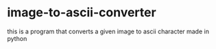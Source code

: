 # image-to-ascii-converter
this is a program that converts a given image to ascii character made in python
